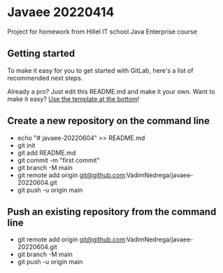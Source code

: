 # Javaee 20220414

Project for homework from Hillel IT school Java Enterprise course

## Getting started

To make it easy for you to get started with GitLab, here's a list of recommended next steps.

Already a pro? Just edit this README.md and make it your own. Want to make it easy? [Use the template at the bottom](#editing-this-readme)!

## Create a new repository on the command line

* echo "# javaee-20220604" >> README.md
* git init
* git add README.md
* git commit -m "first commit"
* git branch -M main
* git remote add origin git@github.com:VadimNedrega/javaee-20220604.git
* git push -u origin main

## Push an existing repository from the command line

* git remote add origin git@github.com:VadimNedrega/javaee-20220604.git
* git branch -M main
* git push -u origin main